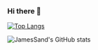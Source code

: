 ### Hi there 👋

<!--
**JamesSand/JamesSand** is a ✨ _special_ ✨ repository because its `README.md` (this file) appears on your GitHub profile.

Here are some ideas to get you started:

- 🔭 I’m currently working on ...
- 🌱 I’m currently learning ...
- 👯 I’m looking to collaborate on ...
- 🤔 I’m looking for help with ...
- 💬 Ask me about ...
- 📫 How to reach me: ...
- 😄 Pronouns: ...
- ⚡ Fun fact: ...
-->

[![Top Langs](https://github-readme-stats.vercel.app/api/top-langs/?username=JamesSand&layout=compact)](https://github.com/Christmas/github-readme-stats)

![JamesSand's GitHub stats](https://github-readme-stats.vercel.app/api?username=JamesSand&show_icons=true&theme=tokyonight)


